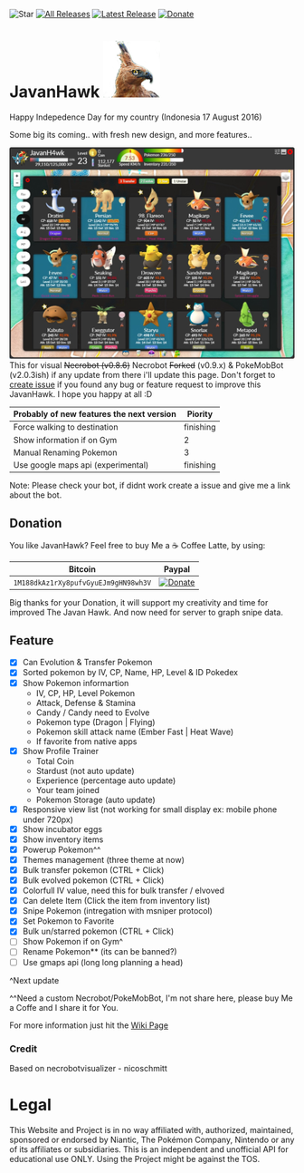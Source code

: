 ![Star](https://img.shields.io/github/stars/AndikaTanpaH/NecrobotJavanHawk.svg?style=social)
[![All Releases](https://img.shields.io/github/downloads/AndikaTanpaH/NecrobotJavanHawk/total.svg?maxAge=100)](https://github.com/AndikaTanpaH/NecrobotJavanHawk/releases)
[![Latest Release](https://img.shields.io/github/release/AndikaTanpaH/NecrobotJavanHawk.svg?maxAge=100)](https://github.com/AndikaTanpaH/NecrobotJavanHawk/latest) [![Donate](https://img.shields.io/badge/Donate-PayPal-green.svg)](https://www.paypal.com/cgi-bin/webscr?cmd=_s-xclick&hosted_button_id=NJF9XK7S2S5EG)


# JavanHawk ![Eagle](https://github.com/AndikaTanpaH/NecrobotJavanHawk/blob/master/build/javanhawkcolor.png?raw=true) 
Happy Indepedence Day for my country (Indonesia 17 August 2016)

Some big its coming.. with fresh new design, and more features..

![Screenshot v1.0.0](https://github.com/AndikaTanpaH/NecrobotJavanHawk/blob/master/screenshot/rilisv100.jpg?raw=true) 
This for visual ~~Necrobot (v0.8.6)~~ Necrobot ~~Forked~~ (v0.9.x) & PokeMobBot (v2.0.3ish) if any update from there i'll update this page. Don't forget to [create issue](https://github.com/AndikaTanpaH/NecrobotJavanHawk/issues) if you found any bug or feature request to improve this JavanHawk. I hope you happy at all :D

Probably of new features the next version | Piority
--- | ---
Force walking to destination | finishing
Show information if on Gym | 2
Manual Renaming Pokemon | 3
Use google maps api (experimental) | finishing


Note: Please check your bot, if didnt work create a issue and give me a link about the bot.

## Donation
You like JavanHawk? Feel free to buy Me a :coffee: Coffee Latte, by using:

Bitcoin | Paypal
--- | ---
`1M188dkAz1rXy8pufvGyuEJm9gHN98wh3V` | [![Donate](https://img.shields.io/badge/Donate-PayPal-green.svg)](https://www.paypal.com/cgi-bin/webscr?cmd=_s-xclick&hosted_button_id=NJF9XK7S2S5EG)

Big thanks for your Donation, it will support my creativity and time for improved The Javan Hawk. And now need for server to graph snipe data.

## Feature
- [x] Can Evolution & Transfer Pokemon
- [x] Sorted pokemon by IV, CP, Name, HP, Level & ID Pokedex
- [x] Show Pokemon informartion
  - IV, CP, HP, Level Pokemon
  - Attack, Defense & Stamina
  - Candy / Candy need to Evolve
  - Pokemon type (Dragon | Flying)
  - Pokemon skill attack name (Ember Fast | Heat Wave)
  - If favorite from native apps
- [x] Show Profile Trainer
  - Total Coin
  - Stardust (not auto update)
  - Experience (percentage auto update)
  - Your team joined
  - Pokemon Storage (auto update)
- [x] Responsive view list (not working for small display ex: mobile phone under 720px)
- [x] Show incubator eggs
- [x] Show inventory items
- [x] Powerup Pokemon^^
- [x] Themes management (three theme at now)
- [x] Bulk transfer pokemon (CTRL + Click)
- [x] Bulk evolved pokemon (CTRL + Click)
- [x] Colorfull IV value, need this for bulk transfer / elvoved
- [x] Can delete Item (Click the item from inventory list)
- [x] Snipe Pokemon (intregation with msniper protocol)
- [x] Set Pokemon to Favorite
- [x] Bulk un/starred pokemon (CTRL + Click)
- [ ] Show Pokemon if on Gym^
- [ ] Rename Pokemon** (its can be banned?)
- [ ] Use gmaps api (long long planning a head)

^Next update

^^Need a custom Necrobot/PokeMobBot, I'm not share here, please buy Me a Coffe and I share it for You.

For more information just hit the [Wiki Page](https://github.com/AndikaTanpaH/NecrobotJavanHawk/wiki)

### Credit
Based on necrobotvisualizer - nicoschmitt


# Legal
This Website and Project is in no way affiliated with, authorized, maintained, sponsored or endorsed by Niantic, The Pokémon Company, Nintendo or any of its affiliates or subsidiaries. This is an independent and unofficial API for educational use ONLY. Using the Project might be against the TOS.
